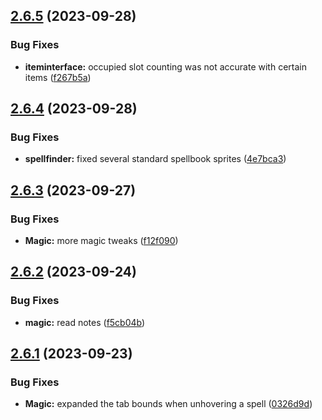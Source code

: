 ## [2.6.5](https://github.com/Torwent/SRL-T/compare/v2.6.4...v2.6.5) (2023-09-28)


### Bug Fixes

* **iteminterface:** occupied slot counting was not accurate with certain items ([f267b5a](https://github.com/Torwent/SRL-T/commit/f267b5ad95e1d2f447c5e20023846505dc204dd1))



## [2.6.4](https://github.com/Torwent/SRL-T/compare/v2.6.3...v2.6.4) (2023-09-28)


### Bug Fixes

* **spellfinder:** fixed several standard spellbook sprites ([4e7bca3](https://github.com/Torwent/SRL-T/commit/4e7bca32c021b6bfafd8ea7c15adb56d94af01cf))



## [2.6.3](https://github.com/Torwent/SRL-T/compare/v2.6.2...v2.6.3) (2023-09-27)


### Bug Fixes

* **Magic:** more magic tweaks ([f12f090](https://github.com/Torwent/SRL-T/commit/f12f0909bb4d74da85b890e664412a24f2a463f2))



## [2.6.2](https://github.com/Torwent/SRL-T/compare/v2.6.1...v2.6.2) (2023-09-24)


### Bug Fixes

* **magic:** read notes ([f5cb04b](https://github.com/Torwent/SRL-T/commit/f5cb04be983a0988afa5da5dc528de1126aa9480))



## [2.6.1](https://github.com/Torwent/SRL-T/compare/v2.6.0...v2.6.1) (2023-09-23)


### Bug Fixes

* **Magic:** expanded the tab bounds when unhovering a spell ([0326d9d](https://github.com/Torwent/SRL-T/commit/0326d9d5c4dc54068b8d9bf05a9e7438b4ae3968))



